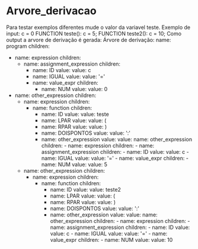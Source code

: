 # Arvore_derivacao
Para testar exemplos diferentes mude o valor da variavel teste.
Exemplo de input:
c = 0
FUNCTION teste(): 
c = 5;
FUNCTION teste2():
c = 10;
Como output a arvore de derivação é gerada:
Árvore de derivação:
 name: program
children:
- name: expression
  children:
  - name: assignment_expression
    children:
    - name: ID
      value:
        value: c
    - name: IGUAL
      value:
        value: '='
    - name: value_expr
      children:
      - name: NUM
        value:
          value: 0
- name: other_expression
  children:
  - name: expression
    children:
    - name: function
      children:
      - name: ID
        value:
          value: teste
      - name: LPAR
        value:
          value: (
      - name: RPAR
        value:
          value: )
      - name: DOISPONTOS
        value:
          value: ':'
      - name: other_expression
        value:
          value:
            name: other_expression
            children:
            - name: expression
              children:
              - name: assignment_expression
                children:
                - name: ID
                  value:
                    value: c
                - name: IGUAL
                  value:
                    value: '='
                - name: value_expr
                  children:
                  - name: NUM
                    value:
                      value: 5
  - name: other_expression
    children:
    - name: expression
      children:
      - name: function
        children:
        - name: ID
          value:
            value: teste2
        - name: LPAR
          value:
            value: (
        - name: RPAR
          value:
            value: )
        - name: DOISPONTOS
          value:
            value: ':'
        - name: other_expression
          value:
            value:
              name: other_expression
              children:
              - name: expression
                children:
                - name: assignment_expression
                  children:
                  - name: ID
                    value:
                      value: c
                  - name: IGUAL
                    value:
                      value: '='
                  - name: value_expr
                    children:
                    - name: NUM
                      value:
                        value: 10



